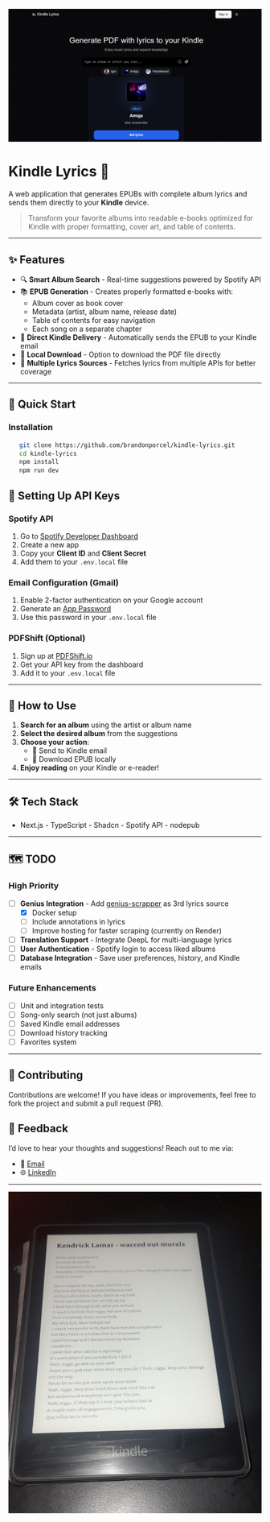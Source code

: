 ![Kindle Lyrics Cover](public/og.png)

# Kindle Lyrics 🎵

A web application that generates EPUBs with complete album lyrics and sends them directly to your **Kindle** device.

> Transform your favorite albums into readable e-books optimized for Kindle with proper formatting, cover art, and table of contents.

---

## ✨ Features

- 🔍 **Smart Album Search** - Real-time suggestions powered by Spotify API
- 📚 **EPUB Generation** - Creates properly formatted e-books with:
  - Album cover as book cover
  - Metadata (artist, album name, release date)
  - Table of contents for easy navigation
  - Each song on a separate chapter
- 📧 **Direct Kindle Delivery** - Automatically sends the EPUB to your Kindle email
- 💾 **Local Download** - Option to download the PDF file directly
- 🎯 **Multiple Lyrics Sources** - Fetches lyrics from multiple APIs for better coverage

---

## 🚀 Quick Start

### Installation

```bash
   git clone https://github.com/brandonporcel/kindle-lyrics.git
   cd kindle-lyrics
   npm install
   npm run dev
```

## 🔑 Setting Up API Keys

### Spotify API

1. Go to [Spotify Developer Dashboard](https://developer.spotify.com/dashboard)
2. Create a new app
3. Copy your **Client ID** and **Client Secret**
4. Add them to your `.env.local` file

### Email Configuration (Gmail)

1. Enable 2-factor authentication on your Google account
2. Generate an [App Password](https://myaccount.google.com/apppasswords)
3. Use this password in your `.env.local` file

### PDFShift (Optional)

1. Sign up at [PDFShift.io](https://pdfshift.io/)
2. Get your API key from the dashboard
3. Add it to your `.env.local` file

---

## 📖 How to Use

1. **Search for an album** using the artist or album name
2. **Select the desired album** from the suggestions
3. **Choose your action**:
   - 📧 Send to Kindle email
   - 💾 Download EPUB locally
4. **Enjoy reading** on your Kindle or e-reader!

---

## 🛠️ Tech Stack

- Next.js - TypeScript - Shadcn - Spotify API - nodepub

---

## 🗺️ TODO

### High Priority

- [ ] **Genius Integration** - Add [genius-scrapper](https://github.com/brandonporcel/genius-scrapper) as 3rd lyrics source
  - [x] Docker setup
  - [ ] Include annotations in lyrics
  - [ ] Improve hosting for faster scraping (currently on Render)
- [ ] **Translation Support** - Integrate DeepL for multi-language lyrics
- [ ] **User Authentication** - Spotify login to access liked albums
- [ ] **Database Integration** - Save user preferences, history, and Kindle emails

### Future Enhancements

- [ ] Unit and integration tests
- [ ] Song-only search (not just albums)
- [ ] Saved Kindle email addresses
- [ ] Download history tracking
- [ ] Favorites system

---

## 🤝 Contributing

Contributions are welcome!
If you have ideas or improvements, feel free to fork the project and submit a pull request (PR).

## 💬 Feedback

I’d love to hear your thoughts and suggestions!
Reach out to me via:

- 📧 [Email](mailto:brandon7.7porcel@gmail.com)
- 🌐 [LinkedIn](https://linkedin.com/in/brandonporcel)

---

![Kindle Lyrics Preview](public/preview.jpg)
